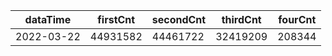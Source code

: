 |dataTime|firstCnt|secondCnt|thirdCnt|fourCnt|
|-|-|-|-|-|
|2022-03-22|44931582|44461722|32419209|208344|